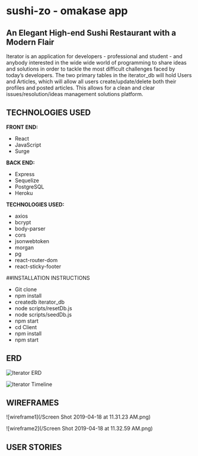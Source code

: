 # sushi-zo - omakase app

## An Elegant High-end Sushi Restaurant with a Modern Flair

Iterator is an application for developers - professional and student - and anybody interested in the wide wide world of programming to share ideas and solutions in order to tackle the most difficult challenges faced by today’s developers. The two primary tables in the iterator_db will hold Users and Articles, which will allow all users create/update/delete both their profiles and posted articles. This allows for a clean and clear issues/resolution/ideas management solutions platform.

## TECHNOLOGIES USED
**FRONT END:**
- React
- JavaScript
- Surge

**BACK END:**
- Express
- Sequelize
- PostgreSQL
- Heroku

**TECHNOLOGIES USED:**
- axios
- bcrypt
- body-parser
- cors
- jsonwebtoken
- morgan
- pg
- react-router-dom
- react-sticky-footer

##INSTALLATION INSTRUCTIONS
- Git clone
- npm install
- createdb iterator_db
- node scripts/resetDb.js
- node scripts/seedDb.js
- npm start
- cd Client
- npm install
- npm start


## ERD

![Iterator ERD](/readme_links/iterator_erd.png)

![Iterator Timeline](/readme_links/iterator-timeline.png)

## WIREFRAMES

![wireframe1](/Screen Shot 2019-04-18 at 11.31.23 AM.png)

![wireframe2](/Screen Shot 2019-04-18 at 11.32.59 AM.png)

## USER STORIES
